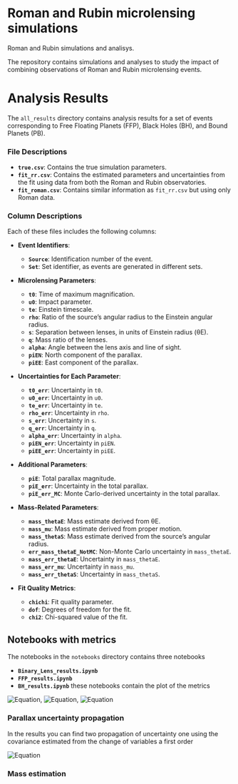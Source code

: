 # Roman and Rubin microlensing simulations
Roman and Rubin simulations and analisys.

The repository contains simulations and analyses to study the impact of combining observations of Roman and Rubin microlensing events.


# Analysis Results

The `all_results` directory contains analysis results for a set of events corresponding to Free Floating Planets (FFP), Black Holes (BH), and Bound Planets (PB).

### File Descriptions

- **`true.csv`**: Contains the true simulation parameters.
- **`fit_rr.csv`**: Contains the estimated parameters and uncertainties from the fit using data from both the Roman and Rubin observatories.
- **`fit_roman.csv`**: Contains similar information as `fit_rr.csv` but using only Roman data.

### Column Descriptions

Each of these files includes the following columns:

- **Event Identifiers**:
  - **`Source`**: Identification number of the event.
  - **`Set`**: Set identifier, as events are generated in different sets.

- **Microlensing Parameters**:
  - **`t0`**: Time of maximum magnification.
  - **`u0`**: Impact parameter.
  - **`te`**: Einstein timescale.
  - **`rho`**: Ratio of the source’s angular radius to the Einstein angular radius.
  - **`s`**: Separation between lenses, in units of Einstein radius (θE).
  - **`q`**: Mass ratio of the lenses.
  - **`alpha`**: Angle between the lens axis and line of sight.
  - **`piEN`**: North component of the parallax.
  - **`piEE`**: East component of the parallax.

- **Uncertainties for Each Parameter**:
  - **`t0_err`**: Uncertainty in `t0`.
  - **`u0_err`**: Uncertainty in `u0`.
  - **`te_err`**: Uncertainty in `te`.
  - **`rho_err`**: Uncertainty in `rho`.
  - **`s_err`**: Uncertainty in `s`.
  - **`q_err`**: Uncertainty in `q`.
  - **`alpha_err`**: Uncertainty in `alpha`.
  - **`piEN_err`**: Uncertainty in `piEN`.
  - **`piEE_err`**: Uncertainty in `piEE`.

- **Additional Parameters**:
  - **`piE`**: Total parallax magnitude.
  - **`piE_err`**: Uncertainty in the total parallax.
  - **`piE_err_MC`**: Monte Carlo-derived uncertainty in the total parallax.

- **Mass-Related Parameters**:
  - **`mass_thetaE`**: Mass estimate derived from θE.
  - **`mass_mu`**: Mass estimate derived from proper motion.
  - **`mass_thetaS`**: Mass estimate derived from the source’s angular radius.
  - **`err_mass_thetaE_NotMC`**: Non-Monte Carlo uncertainty in `mass_thetaE`.
  - **`mass_err_thetaE`**: Uncertainty in `mass_thetaE`.
  - **`mass_err_mu`**: Uncertainty in `mass_mu`.
  - **`mass_err_thetaS`**: Uncertainty in `mass_thetaS`.

- **Fit Quality Metrics**:
  - **`chichi`**: Fit quality parameter.
  - **`dof`**: Degrees of freedom for the fit.
  - **`chi2`**: Chi-squared value of the fit.

## Notebooks with metrics
The notebooks in the `notebooks` directory contains three notebooks 
  - **`Binary_Lens_results.ipynb`** 
  - **`FFP_results.ipynb`**
  - **`BH_results.ipynb`**
  these notebooks contain the plot of the metrics
  
  ![Equation](https://latex.codecogs.com/png.latex?\alpha=\frac{|fit-true|}{true}), 
![Equation](https://latex.codecogs.com/png.latex?\beta=\frac{|fit-true|}{\sigma}), 
![Equation](https://latex.codecogs.com/png.latex?\gamma=\frac{\sigma}{fit})

### Parallax uncertainty propagation
In the results you can find two propagation of uncertainty one using the covariance estimated from the change of variables a first order

![Equation](https://latex.codecogs.com/png.latex?cov(y(\vec{x}))=\frac{\sigma}{fit}\sum\sum\frac{\partial&space;y}{\partial&space;x_i}\frac{\partial&space;y}{\partial&space;x_j}cov(x_i,x_j))

### Mass estimation
